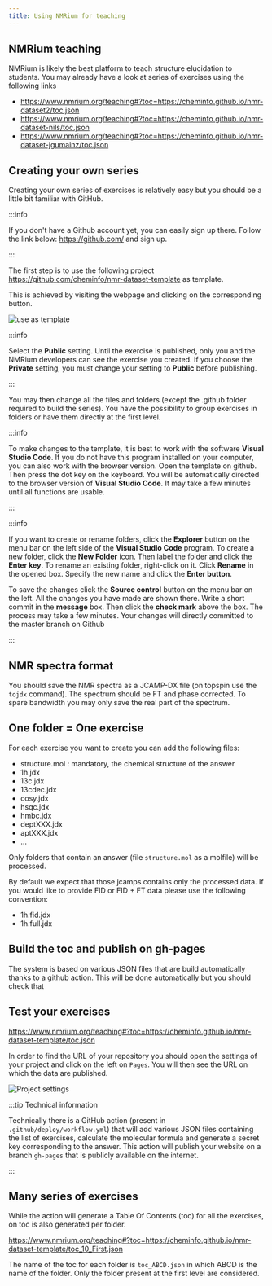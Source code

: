 ```yaml
---
title: Using NMRium for teaching
---
```


## NMRium teaching

NMRium is likely the best platform to teach structure elucidation to students. You may already have a look at series of exercises using the following links

- https://www.nmrium.org/teaching#?toc=https://cheminfo.github.io/nmr-dataset2/toc.json
- https://www.nmrium.org/teaching#?toc=https://cheminfo.github.io/nmr-dataset-nils/toc.json
- https://www.nmrium.org/teaching#?toc=https://cheminfo.github.io/nmr-dataset-jgumainz/toc.json

## Creating your own series

Creating your own series of exercises is relatively easy but you should be a little bit familiar with GitHub.

:::info 

If you don't have a Github account yet, you can easily sign up there. Follow the link below: 
https://github.com/ 
and sign up. 

:::

The first step is to use the following project https://github.com/cheminfo/nmr-dataset-template as template.

This is achieved by visiting the webpage and clicking on the corresponding button.

![use as template](images/use_this_template.png)

:::info 

Select the **Public** setting.  Until the exercise is published, only you and the NMRium developers can see the exercise you created. If you choose the **Private** setting, you must change your setting to **Public** before publishing. 

:::

You may then change all the files and folders (except the .github folder required to build the series). You have the possibility to group exercises in folders or have them directly at the first level.

:::info

To make changes to the template, it is best to work with the software **Visual Studio Code**. If you do not have this program installed on your computer, you can also work with the browser version. Open the template on github. Then press the dot key on the keyboard. You will be automatically directed to the browser version of **Visual Studio Code**. It may take a few minutes until all functions are usable. 

:::

:::info

If you want to create or rename folders, click the **Explorer** button on the menu bar on the left side of the **Visual Studio Code** program. To create a new folder, click the **New Folder** icon. Then label the folder and click the **Enter key**. To rename an existing folder, right-click on it. Click **Rename** in the opened box. Specify the new name and click the **Enter button**.

To save the changes click the **Source control** button on the menu bar on the left. All the changes you have made are shown there. Write a short commit in the **message** box. Then click the **check mark** above the box. The process may take a few minutes. Your changes will directly committed to the master branch on Github

:::

## NMR spectra format

You should save the NMR spectra as a JCAMP-DX file (on topspin use the `tojdx` command). The spectrum should be FT and phase corrected. To spare bandwidth you may only save the real part of the spectrum.

## One folder = One exercise

For each exercise you want to create you can add the following files:

- structure.mol : mandatory, the chemical structure of the answer
- 1h.jdx
- 13c.jdx
- 13cdec.jdx
- cosy.jdx
- hsqc.jdx
- hmbc.jdx
- deptXXX.jdx
- aptXXX.jdx
- ...

Only folders that contain an answer (file `structure.mol` as a molfile) will be processed.

By default we expect that those jcamps contains only the processed data. If you would like to provide FID or FID + FT data please use the following convention:

- 1h.fid.jdx
- 1h.full.jdx

## Build the toc and publish on gh-pages

The system is based on various JSON files that are build automatically thanks to a github action. This will be done automatically but you should check that

## Test your exercises

https://www.nmrium.org/teaching#?toc=https://cheminfo.github.io/nmr-dataset-template/toc.json

In order to find the URL of your repository you should open the settings of your project and click on the left on `Pages`. You will then see the URL on which the data are published.

![Project settings](images/project_settings.png)

:::tip Technical information

Technically there is a GitHub action (present in `.github/deploy/workflow.yml`) that will add various JSON files containing the list of exercises, calculate the molecular formula and generate a secret key corresponding to the answer. This action will publish your website on a branch `gh-pages` that is publicly available on the internet.

:::

## Many series of exercises

While the action will generate a Table Of Contents (toc) for all the exercises, on toc is also generated per folder.

https://www.nmrium.org/teaching#?toc=https://cheminfo.github.io/nmr-dataset-template/toc_10_First.json

The name of the toc for each folder is `toc_ABCD.json` in which ABCD is the name of the folder. Only the folder present at the first level are considered.
